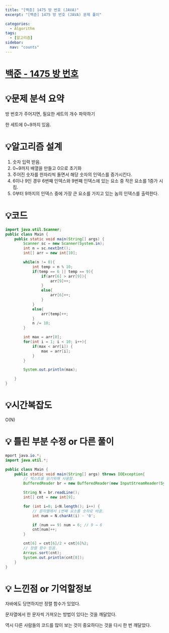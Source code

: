 ```yaml
---
title: "[백준] 1475 방 번호 (JAVA)"
excerpt: "[백준] 1475 방 번호 (JAVA) 문제 풀이"

categories:
  - Algorithm
tags:
  - [알고리즘]
sidebar:
  nav: "counts"
---
```


# [백준 - 1475 방 번호](https://www.acmicpc.net/problem/1475)

# 💡**문제 분석 요약**

방 번호가 주어지면, 필요한 세트의 개수 파악하기

한 세트에 0~9까지 있음.

# 💡**알고리즘 설계**

1. 숫자 입력 받음.
2. 0~9까지 배열을 만들고 0으로 초기화
3. 주어진 숫자를 한자리씩 돌면서 해당 숫자의 인덱스를 증가시킨다.
4. 6이나 9인 경우 6번째 인덱스와 9번째 인덱스에 있는 요소 중 작은 요소를 1증가 시킴.
5. 0부터 9까지의 인덱스 중에 가장 큰 요소를 가지고 있는 놈의 인덱스를 출력한다.

# 💡코드

```java
import java.util.Scanner;
public class Main {
    public static void main(String[] args) {
        Scanner sc = new Scanner(System.in);
        int n = sc.nextInt();
        int[] arr = new int[10];

        while(n != 0){
            int temp = n % 10;
            if(temp == 6 || temp == 9){
                if(arr[6] > arr[9]){
                    arr[9]++;
                }
                else{
                    arr[6]++;
                }
            }
            else{
                arr[temp]++;
            }
            n /= 10;
        }

        int max = arr[0];
        for(int i = 1; i < 10; i++){
            if(max < arr[i]) {
                max = arr[i];
            }
        }

        System.out.println(max);

    }
}
```

# 💡시간복잡도

O(N)

# 💡 틀린 부분 수정 or 다른 풀이

```java
mport java.io.*;
import java.util.*;

public class Main {
    public static void main(String[] args) throws IOException{
		// 텍스트를 읽기위해 사용함.
        BufferedReader br = new BufferedReader(new InputStreamReader(System.in));

        String N = br.readLine();
        int[] cnt = new int[9];

        for (int i=0; i<N.length(); i++) {
			// 문자열에서 i번째 요소를 숫자로 바꿈.
            int num = N.charAt(i) - '0';

            if (num == 9) num = 6; // 9 → 6
            cnt[num]++;
        }

        cnt[6] = cnt[6]/2 + cnt[6]%2;
		// 정렬 함수 있음.
        Arrays.sort(cnt);
        System.out.println(cnt[8]);
    }
}
```

# 💡 느낀점 or 기억할정보

자바에도 당연하지만 정렬 함수가 있었다.

문자열에서 한 문자씩 가져오는 방법이 있다는 것을 깨달았다.

역시 다른 사람들의 코드를 많이 보는 것이 중요하다는 것을 다시 한 번 깨달았다.
